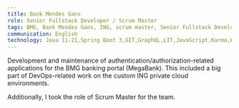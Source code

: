 ```yaml
---
title: Bank Mendes Gans
role: Senior Fullstack Developer / Scrum Master
tags: BMG, Bank Mendes Gans, ING, scrum master, Senior Fullstack Developer
communication: English
technology: Java 11-21,Spring Boot 3,GIT,GraphQL,LIT,JavaScript,Karma,HTML,CSS,Azure,Kubernetes
---
```


Development and maintenance of authentication/authorization-related applications for the BMG
banking portal (MegaBank). This included a big part of DevOps-related work on the custom ING
private cloud environments.

Additionally, I took the role of Scrum Master for the team.
